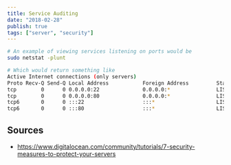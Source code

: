 ```yaml
---
title: Service Auditing
date: "2018-02-28"
publish: true
tags: ["server", "security"]
---
```


```bash
# An example of viewing services listening on ports would be 
sudo netstat -plunt
```

```bash
# Which would return something like 
Active Internet connections (only servers)
Proto Recv-Q Send-Q Local Address           Foreign Address         State       PID/Program name
tcp        0      0 0.0.0.0:22              0.0.0.0:*               LISTEN      887/sshd        
tcp        0      0 0.0.0.0:80              0.0.0.0:*               LISTEN      919/nginx       
tcp6       0      0 :::22                   :::*                    LISTEN      887/sshd        
tcp6       0      0 :::80                   :::*                    LISTEN      919/nginx
```

## Sources

- https://www.digitalocean.com/community/tutorials/7-security-measures-to-protect-your-servers